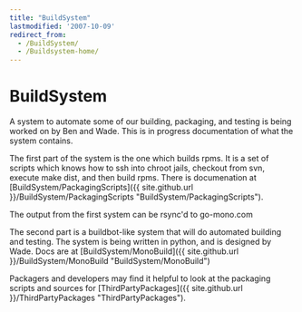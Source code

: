 ```yaml
---
title: "BuildSystem"
lastmodified: '2007-10-09'
redirect_from:
  - /BuildSystem/
  - /Buildsystem-home/
---
```


BuildSystem
===========

A system to automate some of our building, packaging, and testing is being worked on by Ben and Wade. This is in progress documentation of what the system contains.

The first part of the system is the one which builds rpms. It is a set of scripts which knows how to ssh into chroot jails, checkout from svn, execute make dist, and then build rpms. There is documenation at [BuildSystem/PackagingScripts]({{ site.github.url }}/BuildSystem/PackagingScripts "BuildSystem/PackagingScripts").

The output from the first system can be rsync'd to go-mono.com

The second part is a buildbot-like system that will do automated building and testing. The system is being written in python, and is designed by Wade. Docs are at [BuildSystem/MonoBuild]({{ site.github.url }}/BuildSystem/MonoBuild "BuildSystem/MonoBuild")

Packagers and developers may find it helpful to look at the packaging scripts and sources for [ThirdPartyPackages]({{ site.github.url }}/ThirdPartyPackages "ThirdPartyPackages").

